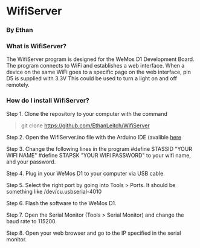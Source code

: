 # WifiServer
### By Ethan

### What is WifiServer?
The WifiServer program is designed for the WeMos D1 Development Board.
The program connects to WiFi and establishes a web interface.
When a device on the same WiFi goes to a specific page on the web interface, pin D5 is supplied with 3.3V
This could be used to turn a light on and off remotely.

### How do I install WifiServer?

Step 1.
Clone the repository to your computer with the command
> git clone https://github.com/EthanLeitch/WifiServer

Step 2. 
Open the WifiServer.ino file with the Arduino IDE (avalible [here](https://www.arduino.cc/en/Main/Software)

Step 3.
Change the following lines in the program
#define STASSID "YOUR WIFI NAME"
#define STAPSK  "YOUR WIFI PASSWORD"
to your wifi name, and your password.

Step 4. 
Plug in your WeMos D1 to your computer via USB cable.

Step 5.
Select the right port by going into Tools > Ports.
It should be something like /dev/cu.usbserial-4010

Step 6.
Flash the software to the WeMos D1.

Step 7. 
Open the Serial Monitor (Tools > Serial Monitor) and change the baud rate to 115200.

Step 8.
Open your web browser and go to the IP specified in the serial monitor.
